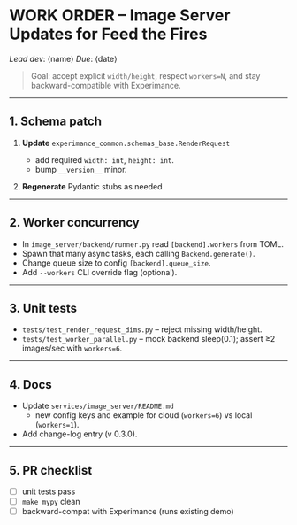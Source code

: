 # WORK ORDER – Image Server Updates for Feed the Fires
_Lead dev_: ⟨name⟩   _Due_: ⟨date⟩

> Goal: accept explicit `width/height`, respect
>   `workers=N`, and stay backward-compatible with Experimance.

---

## 1. Schema patch

1. **Update** `experimance_common.schemas_base.RenderRequest`  
   * add required `width: int`, `height: int`.  
   * bump `__version__` minor.

2. **Regenerate** Pydantic stubs as needed

---

## 2. Worker concurrency

* In `image_server/backend/runner.py` read `[backend].workers` from TOML.  
* Spawn that many async tasks, each calling `Backend.generate()`.  
* Change queue size to config `[backend].queue_size`.  
* Add `--workers` CLI override flag (optional).

---

## 3. Unit tests

* `tests/test_render_request_dims.py` – reject missing width/height.  
* `tests/test_worker_parallel.py` – mock backend sleep(0.1); assert ≥2 images/sec with `workers=6`.

---

## 4. Docs

* Update `services/image_server/README.md`  
  * new config keys and example for cloud (`workers=6`) vs local (`workers=1`).  
* Add change-log entry (v 0.3.0).

---

## 5. PR checklist

- [ ] unit tests pass  
- [ ] `make mypy` clean  
- [ ] backward-compat with Experimance (runs existing demo)  
